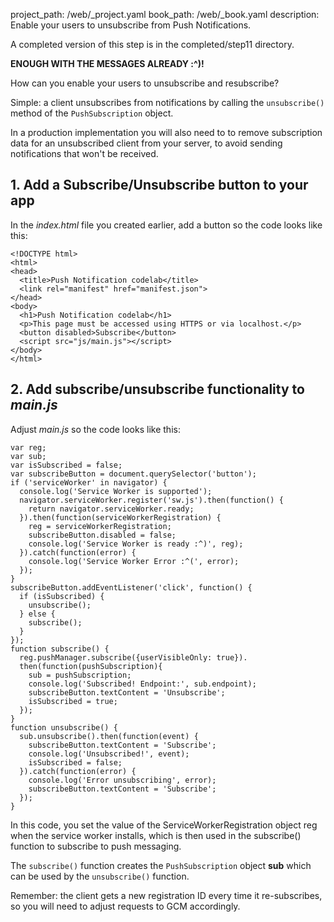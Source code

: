 project_path: /web/_project.yaml
book_path: /web/_book.yaml
description: Enable your users to unsubscribe from Push Notifications.

A completed version of this step is in the completed/step11 directory.

**ENOUGH WITH THE MESSAGES ALREADY :^)!**

How can you enable your users to unsubscribe and resubscribe?

Simple: a client unsubscribes from notifications by calling the `unsubscribe()`
method of the `PushSubscription` object.

In a production implementation you will also need to to remove subscription data for an unsubscribed client from your server, to avoid sending notifications that won't be received.

## 1. Add a Subscribe/Unsubscribe button to your app

In the _index.html_ file you created earlier, add a button so the code looks like this:

<div class="highlight"><pre><code class="language-html" data-lang="html"><span class="cp">&lt;!DOCTYPE html&gt;</span>
<span class="nt">&lt;html&gt;</span>
<span class="nt">&lt;head&gt;</span>
  <span class="nt">&lt;title&gt;</span>Push Notification codelab<span class="nt">&lt;/title&gt;</span>
  <span class="nt">&lt;link</span> <span class="na">rel=</span><span class="s">&quot;manifest&quot;</span> <span class="na">href=</span><span class="s">&quot;manifest.json&quot;</span><span class="nt">&gt;</span>
<span class="nt">&lt;/head&gt;</span>
<span class="nt">&lt;body&gt;</span>
  <span class="nt">&lt;h1&gt;</span>Push Notification codelab<span class="nt">&lt;/h1&gt;</span>
  <span class="nt">&lt;p&gt;</span>This page must be accessed using HTTPS or via localhost.<span class="nt">&lt;/p&gt;</span>
  <span class="nt">&lt;button</span> <span class="na">disabled</span><span class="nt">&gt;</span>Subscribe<span class="nt">&lt;/button&gt;</span>
  <span class="nt">&lt;script </span><span class="na">src=</span><span class="s">&quot;js/main.js&quot;</span><span class="nt">&gt;&lt;/script&gt;</span>
<span class="nt">&lt;/body&gt;</span>
<span class="nt">&lt;/html&gt;</span></code></pre></div>

## 2. Add subscribe/unsubscribe functionality to _main.js_

Adjust _main.js_ so the code looks like this:

<div class="highlight"><pre><code class="language-javascript" data-lang="javascript"><span class="kd">var</span> <span class="nx">reg</span><span class="p">;</span>
<span class="kd">var</span> <span class="nx">sub</span><span class="p">;</span>
<span class="kd">var</span> <span class="nx">isSubscribed</span> <span class="o">=</span> <span class="kc">false</span><span class="p">;</span>
<span class="kd">var</span> <span class="nx">subscribeButton</span> <span class="o">=</span> <span class="nb">document</span><span class="p">.</span><span class="nx">querySelector</span><span class="p">(</span><span class="s1">&#39;button&#39;</span><span class="p">);</span>
<span class="k">if</span> <span class="p">(</span><span class="s1">&#39;serviceWorker&#39;</span> <span class="k">in</span> <span class="nx">navigator</span><span class="p">)</span> <span class="p">{</span>
  <span class="nx">console</span><span class="p">.</span><span class="nx">log</span><span class="p">(</span><span class="s1">&#39;Service Worker is supported&#39;</span><span class="p">);</span>
  <span class="nx">navigator</span><span class="p">.</span><span class="nx">serviceWorker</span><span class="p">.</span><span class="nx">register</span><span class="p">(</span><span class="s1">&#39;sw.js&#39;</span><span class="p">).</span><span class="nx">then</span><span class="p">(</span><span class="kd">function</span><span class="p">()</span> <span class="p">{</span>
    <span class="k">return</span> <span class="nx">navigator</span><span class="p">.</span><span class="nx">serviceWorker</span><span class="p">.</span><span class="nx">ready</span><span class="p">;</span>
  <span class="p">}).</span><span class="nx">then</span><span class="p">(</span><span class="kd">function</span><span class="p">(</span><span class="nx">serviceWorkerRegistration</span><span class="p">)</span> <span class="p">{</span>
    <span class="nx">reg</span> <span class="o">=</span> <span class="nx">serviceWorkerRegistration</span><span class="p">;</span>
    <span class="nx">subscribeButton</span><span class="p">.</span><span class="nx">disabled</span> <span class="o">=</span> <span class="kc">false</span><span class="p">;</span>
    <span class="nx">console</span><span class="p">.</span><span class="nx">log</span><span class="p">(</span><span class="s1">&#39;Service Worker is ready :^)&#39;</span><span class="p">,</span> <span class="nx">reg</span><span class="p">);</span>
  <span class="p">}).</span><span class="k">catch</span><span class="p">(</span><span class="kd">function</span><span class="p">(</span><span class="nx">error</span><span class="p">)</span> <span class="p">{</span>
    <span class="nx">console</span><span class="p">.</span><span class="nx">log</span><span class="p">(</span><span class="s1">&#39;Service Worker Error :^(&#39;</span><span class="p">,</span> <span class="nx">error</span><span class="p">);</span>
  <span class="p">});</span>
<span class="p">}</span>
<span class="nx">subscribeButton</span><span class="p">.</span><span class="nx">addEventListener</span><span class="p">(</span><span class="s1">&#39;click&#39;</span><span class="p">,</span> <span class="kd">function</span><span class="p">()</span> <span class="p">{</span>
  <span class="k">if</span> <span class="p">(</span><span class="nx">isSubscribed</span><span class="p">)</span> <span class="p">{</span>
    <span class="nx">unsubscribe</span><span class="p">();</span>
  <span class="p">}</span> <span class="k">else</span> <span class="p">{</span>
    <span class="nx">subscribe</span><span class="p">();</span>
  <span class="p">}</span>
<span class="p">});</span>
<span class="kd">function</span> <span class="nx">subscribe</span><span class="p">()</span> <span class="p">{</span>
  <span class="nx">reg</span><span class="p">.</span><span class="nx">pushManager</span><span class="p">.</span><span class="nx">subscribe</span><span class="p">({</span><span class="nx">userVisibleOnly</span><span class="o">:</span> <span class="kc">true</span><span class="p">}).</span>
  <span class="nx">then</span><span class="p">(</span><span class="kd">function</span><span class="p">(</span><span class="nx">pushSubscription</span><span class="p">){</span>
    <span class="nx">sub</span> <span class="o">=</span> <span class="nx">pushSubscription</span><span class="p">;</span>
    <span class="nx">console</span><span class="p">.</span><span class="nx">log</span><span class="p">(</span><span class="s1">&#39;Subscribed! Endpoint:&#39;</span><span class="p">,</span> <span class="nx">sub</span><span class="p">.</span><span class="nx">endpoint</span><span class="p">);</span>
    <span class="nx">subscribeButton</span><span class="p">.</span><span class="nx">textContent</span> <span class="o">=</span> <span class="s1">&#39;Unsubscribe&#39;</span><span class="p">;</span>
    <span class="nx">isSubscribed</span> <span class="o">=</span> <span class="kc">true</span><span class="p">;</span>
  <span class="p">});</span>
<span class="p">}</span>
<span class="kd">function</span> <span class="nx">unsubscribe</span><span class="p">()</span> <span class="p">{</span>
  <span class="nx">sub</span><span class="p">.</span><span class="nx">unsubscribe</span><span class="p">().</span><span class="nx">then</span><span class="p">(</span><span class="kd">function</span><span class="p">(</span><span class="nx">event</span><span class="p">)</span> <span class="p">{</span>
    <span class="nx">subscribeButton</span><span class="p">.</span><span class="nx">textContent</span> <span class="o">=</span> <span class="s1">&#39;Subscribe&#39;</span><span class="p">;</span>
    <span class="nx">console</span><span class="p">.</span><span class="nx">log</span><span class="p">(</span><span class="s1">&#39;Unsubscribed!&#39;</span><span class="p">,</span> <span class="nx">event</span><span class="p">);</span>
    <span class="nx">isSubscribed</span> <span class="o">=</span> <span class="kc">false</span><span class="p">;</span>
  <span class="p">}).</span><span class="k">catch</span><span class="p">(</span><span class="kd">function</span><span class="p">(</span><span class="nx">error</span><span class="p">)</span> <span class="p">{</span>
    <span class="nx">console</span><span class="p">.</span><span class="nx">log</span><span class="p">(</span><span class="s1">&#39;Error unsubscribing&#39;</span><span class="p">,</span> <span class="nx">error</span><span class="p">);</span>
    <span class="nx">subscribeButton</span><span class="p">.</span><span class="nx">textContent</span> <span class="o">=</span> <span class="s1">&#39;Subscribe&#39;</span><span class="p">;</span>
  <span class="p">});</span>
<span class="p">}</span></code></pre></div>

In this code, you set the value of the ServiceWorkerRegistration object reg when the service worker installs, which is then used in the subscribe() function to subscribe to push messaging.

The `subscribe()` function creates the `PushSubscription` object **sub** which can be used by the `unsubscribe()` function.

Remember: the client gets a new registration ID every time it re-subscribes, so you will need to adjust requests to GCM accordingly.


